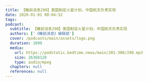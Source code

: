 ```yaml
---
title: 【睡前消息290】美国制定火星计划，中国航天负责实现
date: 2020-01-01 00:04:52
tags:
podcast:
  subtitle: 【睡前消息290】美国制定火星计划，中国航天负责实现
  authors: ['《睡前消息》编辑部']
  cover: /podcasts/main/assets/logo.png
  duration: 1099
  media:
    url: https://podstatic.bedtime.news/main/201-300/290.mp3
    size: 26368128
    type: audio/mpeg
  chapters: null
  references: null
---
```

